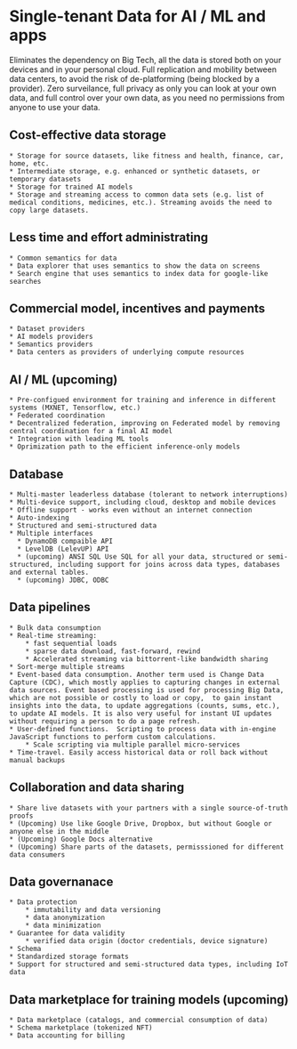 # Single-tenant Data for AI / ML and apps
Eliminates the dependency on Big Tech, all the data is stored both on your devices and in your personal cloud. Full replication and mobility between data centers, to avoid the risk of de-platforming (being blocked by a provider). Zero surveilance, full privacy as only you can look at your own data, and full control over your own data, as you need no permissions from anyone to use your data.


## Cost-effective data storage  
    * Storage for source datasets, like fitness and health, finance, car, home, etc.
    * Intermediate storage, e.g. enhanced or synthetic datasets, or temporary datasets
    * Storage for trained AI models
    * Storage and streaming access to common data sets (e.g. list of medical conditions, medicines, etc.). Streaming avoids the need to copy large datasets.

## Less time and effort administrating 
    * Common semantics for data
    * Data explorer that uses semantics to show the data on screens
    * Search engine that uses semantics to index data for google-like searches

## Commercial model, incentives and payments
    * Dataset providers
    * AI models providers
    * Semantics providers
    * Data centers as providers of underlying compute resources

## AI / ML (upcoming)
    * Pre-configued environment for training and inference in different systems (MXNET, Tensorflow, etc.)
    * Federated coordination
    * Decentralized federation, improving on Federated model by removing central coordination for a final AI model
    * Integration with leading ML tools
    * Oprimization path to the efficient inference-only models

## Database
    * Multi-master leaderless database (tolerant to network interruptions)
    * Multi-device support, including cloud, desktop and mobile devices
    * Offline support - works even without an internet connection
    * Auto-indexing
    * Structured and semi-structured data
    * Multiple interfaces
      * DynamoDB compaible API
      * LevelDB (LelevUP) API
      * (upcoming) ANSI SQL Use SQL for all your data, structured or semi-structured, including support for joins across data types, databases and external tables.
      * (upcoming) JDBC, ODBC
    
## Data pipelines
    * Bulk data consumption
    * Real-time streaming: 
        * fast sequential loads
        * sparse data download, fast-forward, rewind
        * Accelerated streaming via bittorrent-like bandwidth sharing
    * Sort-merge multiple streams
    * Event-based data consumption. Another term used is Change Data Capture (CDC), which mostly applies to capturing changes in external data sources. Event based processing is used for processing Big Data, which are not possible or costly to load or copy,  to gain instant insights into the data, to update aggregations (counts, sums, etc.), to update AI models. It is also very useful for instant UI updates without requiring a person to do a page refresh.
    * User-defined functions.  Scripting to process data with in-engine JavaScript functions to perform custom calculations.
        * Scale scripting via multiple parallel micro-services
    * Time-travel. Easily access historical data or roll back without manual backups

## Collaboration and data sharing
    * Share live datasets with your partners with a single source-of-truth proofs
    * (Upcoming) Use like Google Drive, Dropbox, but without Google or anyone else in the middle 
    * (Upcoming) Google Docs alternative 
    * (Upcoming) Share parts of the datasets, permisssioned for different data consumers

## Data governanace 
    * Data protection
        * immutability and data versioning
        * data anonymization 
        * data minimization 
    * Guarantee for data validity 
        * verified data origin (doctor credentials, device signature)
    * Schema
    * Standardized storage formats 
    * Support for structured and semi-structured data types, including IoT data

## Data marketplace for training models (upcoming)
    * Data marketplace (catalogs, and commercial consumption of data)
    * Schema marketplace (tokenized NFT)
    * Data accounting for billing



